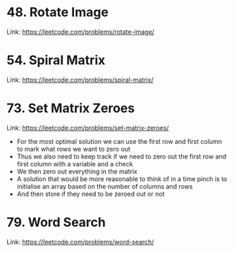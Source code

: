 # 48. Rotate Image

Link: https://leetcode.com/problems/rotate-image/

# 54. Spiral Matrix

Link: https://leetcode.com/problems/spiral-matrix/

# 73. Set Matrix Zeroes

Link: https://leetcode.com/problems/set-matrix-zeroes/

- For the most optimal solution we can use the first row and first column to mark what rows we want to zero out
- Thus we also need to keep track if we need to zero out the first row and first column with a variable and a check
- We then zero out everything in the matrix
- A solution that would be more reasonable to think of in a time pinch is to initialise an array based on the number of columns and rows
- And then store if they need to be zeroed out or not

# 79. Word Search

Link: https://leetcode.com/problems/word-search/
